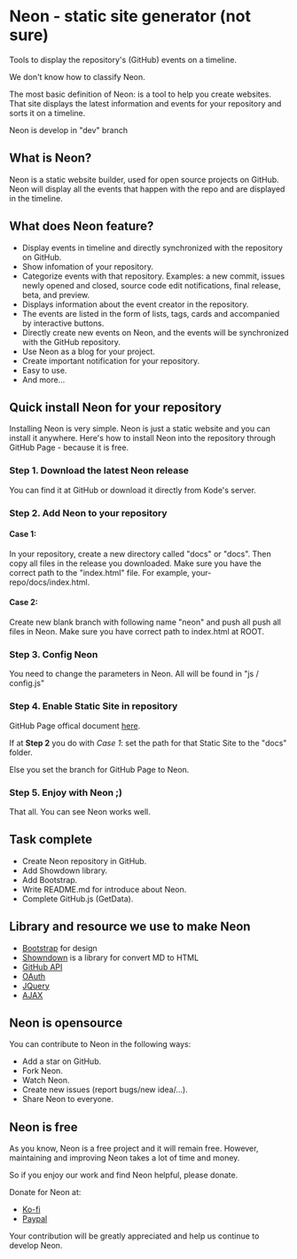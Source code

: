 # Neon - static site generator (not sure)
Tools to display the repository's (GitHub) events on a timeline.

We don't know how to classify Neon. 

The most basic definition of Neon: is a tool to help you create websites. That site displays the latest information and events for your repository and sorts it on a timeline.

Neon is develop in "dev" branch

## What is Neon?
Neon is a static website builder, used for open source projects on GitHub. Neon will display all the events that happen with the repo and are displayed in the timeline.
## What does Neon feature?
- Display events in timeline and directly synchronized with the repository on GitHub.
- Show infomation of your repository.
- Categorize events with that repository. Examples: a new commit, issues newly opened and closed, source code edit notifications, final release, beta, and preview.
- Displays information about the event creator in the repository.
- The events are listed in the form of lists, tags, cards and accompanied by interactive buttons.
- Directly create new events on Neon, and the events will be synchronized with the GitHub repository.
- Use Neon as a blog for your project.
- Create important notification for your repository.
- Easy to use.
- And more...
## Quick install Neon for your repository
Installing Neon is very simple. Neon is just a static website and you can install it anywhere. Here's how to install Neon into the repository through GitHub Page - because it is free.
### Step 1. Download the latest Neon release
You can find it at GitHub or download it directly from Kode's server.
### Step 2. Add Neon to your repository
#### Case 1: 
In your repository, create a new directory called "docs" or "docs". Then copy all files in the release you downloaded. Make sure you have the correct path to the "index.html" file. For example, your-repo/docs/index.html.
#### Case 2:
Create new blank branch with following name "neon" and push all push all files in Neon. Make sure you have correct path to index.html at ROOT.
### Step 3. Config Neon
You need to change the parameters in Neon. All will be found in "js / config.js"
### Step 4. Enable Static Site in repository
GitHub Page offical document [here](https://pages.github.com/).

If at **Step 2** you do with *Case 1*: set the path for that Static Site to the "docs" folder.

Else you set the branch for GitHub Page to Neon.
### Step 5. Enjoy with Neon ;)
That all. You can see Neon works well.
## Task complete
- Create Neon repository in GitHub.
- Add Showdown library.
- Add Bootstrap.
- Write README.md for introduce about Neon.
- Complete GitHub.js (GetData).
## Library and resource we use to make Neon
- [Bootstrap](https://getbootstrap.com/) for design
- [Showndown](http://showdownjs.com/) is a library for convert MD to HTML
- [GitHub API]()
- [OAuth]()
- [JQuery]()
- [AJAX]()
## Neon is opensource
You can contribute to Neon in the following ways:
- Add a star on GitHub.
- Fork Neon.
- Watch Neon.
- Create new issues (report bugs/new idea/...).
- Share Neon to everyone.
## Neon is free
As you know, Neon is a free project and it will remain free. However, maintaining and improving Neon takes a lot of time and money.

So if you enjoy our work and find Neon helpful, please donate.

Donate for Neon at:
- [Ko-fi]()
- [Paypal]()

Your contribution will be greatly appreciated and help us continue to develop Neon.
